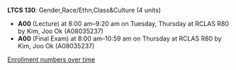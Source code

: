 **LTCS 130**: Gender,Race/Ethn,Class&Culture (4 units)

- **A00** (Lecture) at 8:00 am–9:20 am on Tuesday, Thursday at RCLAS R80 by Kim, Joo Ok (A08035237)
- **A00** (Final Exam) at 8:00 am–10:59 am on Thursday at RCLAS R80 by Kim, Joo Ok (A08035237)

[Enrollment numbers over time](./LTCS130.tsv)
